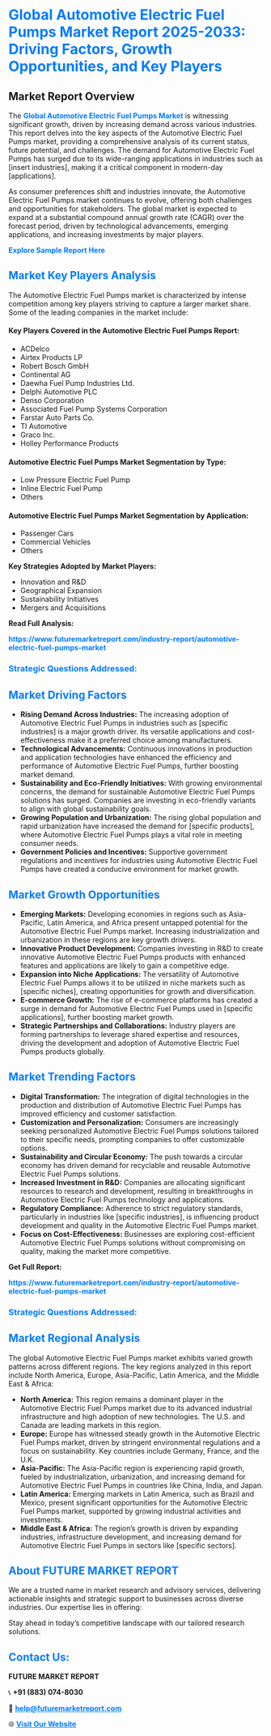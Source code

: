 <h1 style="color: #007BFF;">Global Automotive Electric Fuel Pumps Market Report 2025-2033: Driving Factors, Growth Opportunities, and Key Players</h1>

<section id="overview">
<h2>Market Report Overview</h2>
<p>The <a href="https://www.futuremarketreport.com/industry-report/automotive-electric-fuel-pumps-market" style="color: #007BFF; text-decoration: none;"><strong>Global Automotive Electric Fuel Pumps Market</strong></a> is witnessing significant growth, driven by increasing demand across various industries. This report delves into the key aspects of the Automotive Electric Fuel Pumps market, providing a comprehensive analysis of its current status, future potential, and challenges. The demand for Automotive Electric Fuel Pumps has surged due to its wide-ranging applications in industries such as [insert industries], making it a critical component in modern-day [applications].</p>
<p>As consumer preferences shift and industries innovate, the Automotive Electric Fuel Pumps market continues to evolve, offering both challenges and opportunities for stakeholders. The global market is expected to expand at a substantial compound annual growth rate (CAGR) over the forecast period, driven by technological advancements, emerging applications, and increasing investments by major players.</p>
</section>

<section id="overview">
<p><a href="https://www.futuremarketreport.com/request-sample/reportId=56197" style="color: #007BFF; text-decoration: none;"><strong>Explore Sample Report Here</strong></a></p>
</section>

<section id="key-players">
<h2 style="color: #007BFF;">Market Key Players Analysis</h2>
<p>The Automotive Electric Fuel Pumps market is characterized by intense competition among key players striving to capture a larger market share. Some of the leading companies in the market include:</p>
<h4>Key Players Covered in the Automotive Electric Fuel Pumps Report:</h4>
<ul><li>ACDelco</li><li>Airtex Products LP</li><li>Robert Bosch GmbH</li><li>Continental AG</li><li>Daewha Fuel Pump Industries Ltd.</li><li>Delphi Automotive PLC</li><li>Denso Corporation</li><li>Associated Fuel Pump Systems Corporation</li><li>Farstar Auto Parts Co.</li><li>TI Automotive</li><li>Graco Inc.</li><li>Holley Performance Products</li></ul>
<h4>Automotive Electric Fuel Pumps Market Segmentation by Type:</h4>
<ul><li>Low Pressure Electric Fuel Pump</li><li>Inline Electric Fuel Pump</li><li>Others</li></ul>

<h4>Automotive Electric Fuel Pumps Market Segmentation by Application:</h4>
<ul><li>Passenger Cars</li><li>Commercial Vehicles</li><li>Others</li></ul>
<p><strong>Key Strategies Adopted by Market Players:</strong></p>
<ul>
<li>Innovation and R&D</li>
<li>Geographical Expansion</li>
<li>Sustainability Initiatives</li>
<li>Mergers and Acquisitions</li>
</ul>
</section>

<section>
<p><strong>Read Full Analysis: </strong></p><a href="https://www.futuremarketreport.com/industry-report/automotive-electric-fuel-pumps-market" style="color: #007BFF; text-decoration: none;"><strong>https://www.futuremarketreport.com/industry-report/automotive-electric-fuel-pumps-market</strong></a>
<h3 style="color: #007BFF;">Strategic Questions Addressed:</h3>
</section>

<section id="driving-factors">
<h2 style="color: #007BFF;">Market Driving Factors</h2>
<ul>
<li><strong>Rising Demand Across Industries:</strong> The increasing adoption of Automotive Electric Fuel Pumps in industries such as [specific industries] is a major growth driver. Its versatile applications and cost-effectiveness make it a preferred choice among manufacturers.</li>
<li><strong>Technological Advancements:</strong> Continuous innovations in production and application technologies have enhanced the efficiency and performance of Automotive Electric Fuel Pumps, further boosting market demand.</li>
<li><strong>Sustainability and Eco-Friendly Initiatives:</strong> With growing environmental concerns, the demand for sustainable Automotive Electric Fuel Pumps solutions has surged. Companies are investing in eco-friendly variants to align with global sustainability goals.</li>
<li><strong>Growing Population and Urbanization:</strong> The rising global population and rapid urbanization have increased the demand for [specific products], where Automotive Electric Fuel Pumps plays a vital role in meeting consumer needs.</li>
<li><strong>Government Policies and Incentives:</strong> Supportive government regulations and incentives for industries using Automotive Electric Fuel Pumps have created a conducive environment for market growth.</li>
</ul>
</section>

<section id="growth-opportunities">
<h2 style="color: #007BFF;">Market Growth Opportunities</h2>
<ul>
<li><strong>Emerging Markets:</strong> Developing economies in regions such as Asia-Pacific, Latin America, and Africa present untapped potential for the Automotive Electric Fuel Pumps market. Increasing industrialization and urbanization in these regions are key growth drivers.</li>
<li><strong>Innovative Product Development:</strong> Companies investing in R&D to create innovative Automotive Electric Fuel Pumps products with enhanced features and applications are likely to gain a competitive edge.</li>
<li><strong>Expansion into Niche Applications:</strong> The versatility of Automotive Electric Fuel Pumps allows it to be utilized in niche markets such as [specific niches], creating opportunities for growth and diversification.</li>
<li><strong>E-commerce Growth:</strong> The rise of e-commerce platforms has created a surge in demand for Automotive Electric Fuel Pumps used in [specific applications], further boosting market growth.</li>
<li><strong>Strategic Partnerships and Collaborations:</strong> Industry players are forming partnerships to leverage shared expertise and resources, driving the development and adoption of Automotive Electric Fuel Pumps products globally.</li>
</ul>
</section>

<section id="trending-factors">
<h2 style="color: #007BFF;">Market Trending Factors</h2>
<ul>
<li><strong>Digital Transformation:</strong> The integration of digital technologies in the production and distribution of Automotive Electric Fuel Pumps has improved efficiency and customer satisfaction.</li>
<li><strong>Customization and Personalization:</strong> Consumers are increasingly seeking personalized Automotive Electric Fuel Pumps solutions tailored to their specific needs, prompting companies to offer customizable options.</li>
<li><strong>Sustainability and Circular Economy:</strong> The push towards a circular economy has driven demand for recyclable and reusable Automotive Electric Fuel Pumps solutions.</li>
<li><strong>Increased Investment in R&D:</strong> Companies are allocating significant resources to research and development, resulting in breakthroughs in Automotive Electric Fuel Pumps technology and applications.</li>
<li><strong>Regulatory Compliance:</strong> Adherence to strict regulatory standards, particularly in industries like [specific industries], is influencing product development and quality in the Automotive Electric Fuel Pumps market.</li>
<li><strong>Focus on Cost-Effectiveness:</strong> Businesses are exploring cost-efficient Automotive Electric Fuel Pumps solutions without compromising on quality, making the market more competitive.</li>
</ul>
</section>

<section>
<p><strong>Get Full Report: </strong></p><a href="https://www.futuremarketreport.com/industry-report/automotive-electric-fuel-pumps-market" style="color: #007BFF; text-decoration: none;"><strong>https://www.futuremarketreport.com/industry-report/automotive-electric-fuel-pumps-market</strong></a>
<h3 style="color: #007BFF;">Strategic Questions Addressed:</h3>
</section>


<section id="regional-analysis">
<h2 style="color: #007BFF;">Market Regional Analysis</h2>
<p>The global Automotive Electric Fuel Pumps market exhibits varied growth patterns across different regions. The key regions analyzed in this report include North America, Europe, Asia-Pacific, Latin America, and the Middle East & Africa:</p>
<ul>
<li><strong>North America:</strong> This region remains a dominant player in the Automotive Electric Fuel Pumps market due to its advanced industrial infrastructure and high adoption of new technologies. The U.S. and Canada are leading markets in this region.</li>
<li><strong>Europe:</strong> Europe has witnessed steady growth in the Automotive Electric Fuel Pumps market, driven by stringent environmental regulations and a focus on sustainability. Key countries include Germany, France, and the U.K.</li>
<li><strong>Asia-Pacific:</strong> The Asia-Pacific region is experiencing rapid growth, fueled by industrialization, urbanization, and increasing demand for Automotive Electric Fuel Pumps in countries like China, India, and Japan.</li>
<li><strong>Latin America:</strong> Emerging markets in Latin America, such as Brazil and Mexico, present significant opportunities for the Automotive Electric Fuel Pumps market, supported by growing industrial activities and investments.</li>
<li><strong>Middle East & Africa:</strong> The region’s growth is driven by expanding industries, infrastructure development, and increasing demand for Automotive Electric Fuel Pumps in sectors like [specific sectors].</li>
</ul>
</section>

<footer>
<h2 style="color: #007BFF;">About FUTURE MARKET REPORT</h2>
<p>We are a trusted name in market research and advisory services, delivering actionable insights and strategic support to businesses across diverse industries. Our expertise lies in offering:</p>

<p>Stay ahead in today’s competitive landscape with our tailored research solutions.</p>

<h2 style="color: #007BFF;">Contact Us:</h2>
<p><strong>FUTURE MARKET REPORT</strong></p>
<p>📞 <strong>+91 (883) 074-8030</strong></p>
<p>📧 <strong><a href="mailto:help@futuremarketreport.com" style="color: #007BFF;">help@futuremarketreport.com</a></strong></p>
<p>🌐 <strong><a href="https://www.futuremarketreport.com/" style="color: #007BFF;">Visit Our Website</a></strong></p>
</footer>